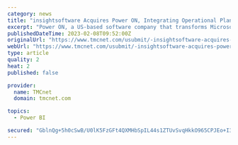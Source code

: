 ```yaml
---
category: news
title: "insightsoftware Acquires Power ON, Integrating Operational Planning Solutions with Microsoft Power BI"
excerpt: "Power ON, a US-based software company that transforms Microsoft Power BI into a comprehensive planning and data collection solution. This acquisition further extends insightsoftware's operational planning capabilities,"
publishedDateTime: 2023-02-08T09:52:00Z
originalUrl: "https://www.tmcnet.com/usubmit/-insightsoftware-acquires-power-integrating-operational-planning-solutions-with-/2023/02/08/9756899.htm"
webUrl: "https://www.tmcnet.com/usubmit/-insightsoftware-acquires-power-integrating-operational-planning-solutions-with-/2023/02/08/9756899.htm"
type: article
quality: 2
heat: 2
published: false

provider:
  name: TMCnet
  domain: tmcnet.com

topics:
  - Power BI

secured: "GblnQg+5h0cSwB/U0lK5FzGFt4QXMHbSpIL44s1ZTUvSvqHkkO965CPJEo+I3p/s6g8GzU4bzpWxvTL6I8/ABOir1M4qURwMBH/rS9MgloO85N5LuIuk2uQ4VqzKo0+cVDI+w67lO947bcjot4PrPq400iOH+ESzcY9Rc5/yVKLFb1PIyzW4w+GMuThbbuPMnRmmhxmyD8G8ryu+WPTOPrk10G8BXMZXR57m269z/08k9o7LgRUO+ifYyONPrY1aNZJMc4AaTbKkFH/WqNVQojMK2A8zqU7A7VEQ+SchTOPv07zkJQua+tsLmyitl8MOXyCN6QGP/b8JlRemCYtINTUGYz47By/j9lZ2I5MM5SE=;6jKykZtjLAePUeIsTySBKg=="
---
```


